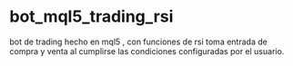 # bot_mql5_trading_rsi
bot de trading hecho en mql5 , con funciones de rsi toma entrada de compra y venta al cumplirse las condiciones configuradas por el usuario.

